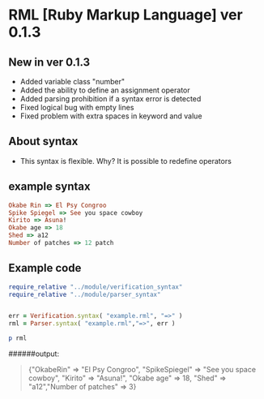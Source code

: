# RML [Ruby Markup Language] ver 0.1.3

## New in ver 0.1.3

- Added variable class "number"
- Added the ability to define an assignment operator
- Added parsing prohibition if a syntax error is detected
- Fixed logical bug with empty lines
- Fixed problem with extra spaces in keyword and value

## About syntax

- This syntax is flexible. Why? It is possible to redefine operators

## example syntax
```ruby
Okabe Rin => El Psy Congroo
Spike Spiegel => See you space cowboy
Kirito => Asuna!
Okabe age => 18
Shed => a12
Number of patches => 12 patch
```

## Example code

```ruby
require_relative "../module/verification_syntax"
require_relative "../module/parser_syntax"


err = Verification.syntax( "example.rml", "=>" )
rml = Parser.syntax( "example.rml","=>", err )

p rml
```

######output:
> {"OkabeRin" => "El Psy Congroo", "SpikeSpiegel" => "See you space cowboy", "Kirito" => "Asuna!", "Okabe age" => 18, "Shed" => "a12","Number of patches" => 3}